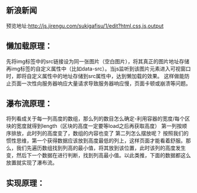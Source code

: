 ## 新浪新闻
预览地址:http://js.jirengu.com/sukigafisu/1/edit?html,css,js,output
## 懒加载原理：
先将img标签中的src链接设为同一张图片（空白图片），将其真正的图片地址存储再img标签的自定义属性中（比如data-src）。当js监听到该图片元素进入可视窗口时，即将自定义属性中的地址存储到src属性中，达到懒加载的效果。
这样做能防止页面一次性向服务器响应大量请求导致服务器响应慢，页面卡顿或崩溃等问题。
## 瀑布流原理：
将列看成关于每一列高度的数组，那么列的数目怎么确定-利用容器的宽度/每个区块的宽度就得到length（区块的高度一定要等load之后再获取高度）
第一列按顺序排放，此时列的高度变了，数组的内容也变了
第二列怎么摆放呢？  按照我们的惯性思维，第一个获得数据应该放到高度最低的列上，这样页面才能看着舒服。那么，我们先遍历数组找到列高的最小值，将其放到该位置，此时该列的高度发生变，然后下一个数据在进行判断，找到列高最小值。以此类推，下面的数据都这么放置就实现了瀑布流。
## 实现原理：

